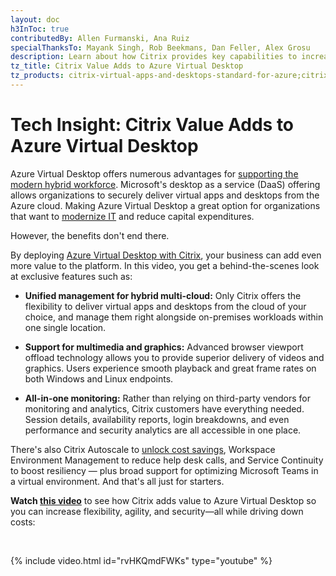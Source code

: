 ```yaml
---
layout: doc
h3InToc: true
contributedBy: Allen Furmanski, Ana Ruiz
specialThanksTo: Mayank Singh, Rob Beekmans, Dan Feller, Alex Grosu
description: Learn about how Citrix provides key capabilities to increase flexibility, agility, security, and more to Azure Virtual Desktop, while also driving down costs.
tz_title: Citrix Value Adds to Azure Virtual Desktop
tz_products: citrix-virtual-apps-and-desktops-standard-for-azure;citrix-virtual-apps-and-desktops;citrix-workspace;security;
---
```

# Tech Insight: Citrix Value Adds to Azure Virtual Desktop

Azure Virtual Desktop offers numerous advantages for [supporting the modern hybrid workforce](https://www.citrix.com/global-partners/microsoft/resources/virtual-desktop-infrastructure-on-azure-e-book.html). Microsoft's desktop as a service (DaaS) offering allows organizations to securely deliver virtual apps and desktops from the Azure cloud. Making Azure Virtual Desktop a great option for organizations that want to [modernize IT](https://www.citrix.com/global-partners/microsoft/azure-virtual-desktop.html) and reduce capital expenditures.

However, the benefits don't end there.

By deploying [Azure Virtual Desktop with Citrix](https://www.citrix.com/global-partners/microsoft/resources/windows-virtual-desktop-wvd.html), your business can add even more value to the platform. In this video, you get a behind-the-scenes look at exclusive features such as:

*  **Unified management for hybrid multi-cloud:** Only Citrix offers the flexibility to deliver virtual apps and desktops from the cloud of your choice, and manage them right alongside on-premises workloads within one single location.

*  **Support for multimedia and graphics:** Advanced browser viewport offload technology allows you to provide superior delivery of videos and graphics. Users experience smooth playback and great frame rates on both Windows and Linux endpoints.

*  **All-in-one monitoring:** Rather than relying on third-party vendors for monitoring and analytics, Citrix customers have everything needed. Session details, availability reports, login breakdowns, and even performance and security analytics are all accessible in one place.

There's also Citrix Autoscale to [unlock cost savings](https://www.citrix.com/products/citrix-virtual-apps-and-desktops/resources/windows-virtual-desktop-calculator.html), Workspace Environment Management to reduce help desk calls, and Service Continuity to boost resiliency — plus broad support for optimizing Microsoft Teams in a virtual environment. And that's all just for starters.

**Watch [this video](https://www.youtube.com/watch?v=rvHKQmdFWKs)** to see how Citrix adds value to Azure Virtual Desktop so you can increase flexibility, agility, and security—all while driving down costs:

&nbsp;

{% include video.html id="rvHKQmdFWKs" type="youtube" %}
